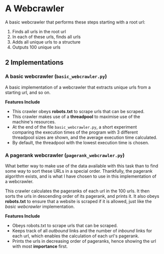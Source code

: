 # A Webcrawler

A basic webcrawler that performs these steps starting with a root url:
1. Finds all urls in the root url
2. In each of these urls, finds all urls
3. Adds all unique urls to a structure
4. Outputs 100 unique urls

## 2 Implementations

### A basic webcrawler (`basic_webcrawler.py`)
A basic implementation of a webcrawler that extracts unique urls from a starting url, and so on. 

**Features Include**
- This crawler obeys **robots.txt** to scrape urls that can be scraped.
- This crawler makes use of a **threadpool** to maximise use of the machine's resources.
- At the end of the file `basic_webcrawler.py`, a short experiment comparing the execution times of the program with 3 different threadpool sizes are shown, and the average execution time calculated.
- By default, the threadpool with the lowest execution time is chosen.


### A pagerank webcrawler (`pagerank_webcrawler.py`)
What better way to make use of the data available with this task than to find
some way to sort these URLs in a special order. Thankfully, the pagerank algorithm exists, and is what I have chosen to use in this implementation of a webcrawler. 

This crawler calculates the pageranks of each url in the 100 urls. It then sorts the urls in descending order of its pagerank, and prints it. It also obeys **robots.txt** to ensure that a website is scraped if it is allowed, just like the *basic webcrawler* implementation.

**Features Include**
- Obeys robots.txt to scrape urls that can be scraped.
- Keeps track of all  *outbound* links and the number of *inbound* links for each url, which enables the calculation of each url's pagerank.
- Prints the urls in decreasing order of pageranks, hence showing the url with most **importance** first.
